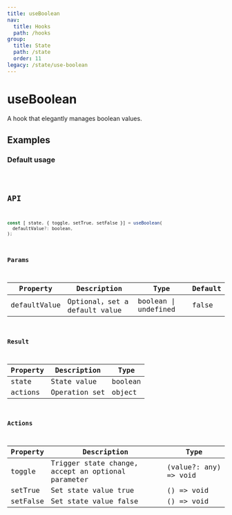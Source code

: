 ```yaml
---
title: useBoolean
nav:
  title: Hooks
  path: /hooks
group:
  title: State
  path: /state
  order: 11
legacy: /state/use-boolean
---
```


# useBoolean

A hook that elegantly manages boolean values.

## Examples

### Default usage

<code src="./demo/demo1.tsx" />

## API

```javascript
const [ state, { toggle, setTrue, setFalse }] = useBoolean(
  defaultValue?: boolean,
);
```

### Params

| Property | Description                                 | Type                   | Default |
|---------|----------------------------------------------|------------------------|--------|
| defaultValue | Optional，set a default value  | boolean \| undefined | false      |

### Result

| Property | Description                                         | Type                 |
|----------|--------------------------------------|----------------------|
| state  | State value | boolean |
| actions | Operation set | object |

### Actions
| Property | Description                                         | Type                 |
|----------|--------------------------------------|----------------------|
| toggle | Trigger state change, accept an optional parameter | (value?: any) => void |
| setTrue | Set state value true | () => void |
| setFalse | Set state value false | () => void |
